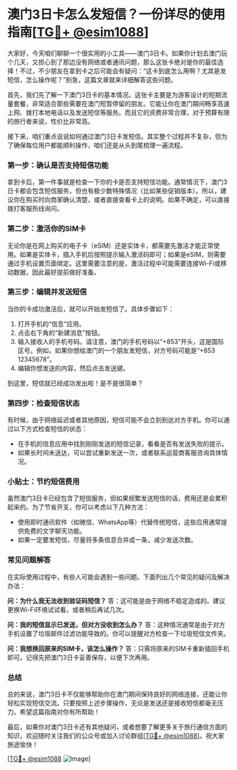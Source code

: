 # 澳门3日卡怎么发短信？一份详尽的使用指南[[TG💪+ @esim1088](https://t.me/s/esim1088)]

大家好，今天咱们聊聊一个很实用的小工具——澳门3日卡。如果你计划去澳门玩个几天，又担心到了那边没有网络或者通讯问题，那么这张卡绝对是你的最佳选择！不过，不少朋友在拿到卡之后可能会有疑问：“这卡到底怎么用啊？尤其是发短信，怎么操作呢？”别急，这篇文章就来详细解答这些问题。

首先，我们先了解一下澳门3日卡的基本情况。这张卡主要是为游客设计的短期流量套餐，非常适合那些需要在澳门短暂停留的朋友。它能让你在澳门期间畅享高速上网、拨打本地电话以及发送短信等服务。而且它的资费非常合理，对于预算有限的旅行者来说，性价比非常高。

接下来，咱们重点说说如何通过澳门3日卡发短信。其实整个过程并不复杂，但为了确保每位用户都能顺利操作，咱们还是从头到尾梳理一遍流程。

### **第一步：确认是否支持短信功能**
拿到卡后，第一件事就是检查一下你的卡是否支持短信功能。通常情况下，澳门3日卡都会包含短信服务，但也有极少数特殊情况（比如某些促销版本）。所以，建议你在购买时向商家确认清楚，或者直接查看卡上的说明。如果不确定，可以直接拨打客服热线询问。

### **第二步：激活你的SIM卡**
无论你是在网上购买的电子卡（eSIM）还是实体卡，都需要先激活才能正常使用。如果是实体卡，插入手机后按照提示输入激活码即可；如果是eSIM，则需要通过手机设置页面绑定。这里需要注意的是，激活过程中可能需要连接Wi-Fi或移动数据，因此最好提前做好准备。

### **第三步：编辑并发送短信**
当你的卡成功激活后，就可以开始发短信了。具体步骤如下：

1. 打开手机的“信息”应用。
2. 点击右下角的“新建消息”按钮。
3. 输入接收人的手机号码。请注意，澳门的手机号码以“+853”开头，这是国际区号。例如，如果你想给澳门的一个朋友发短信，对方号码可能是“+853 12345678”。
4. 编辑你想发送的内容，然后点击发送键。

到这里，短信就已经成功发出啦！是不是很简单？

### **第四步：检查短信状态**
有时候，由于网络延迟或者其他原因，短信可能不会立刻到达对方手机。你可以通过以下方式检查短信的状态：
- 在手机的信息应用中找到刚刚发送的短信记录，看看是否有发送失败的提示。
- 如果长时间未送达，可以尝试重新发送一次，或者联系运营商客服咨询具体情况。

### **小贴士：节约短信费用**
虽然澳门3日卡已经包含了短信服务，但如果频繁发送短信的话，费用还是会累积起来的。为了节省开支，你可以考虑以下几种方法：
- 使用即时通讯软件（如微信、WhatsApp等）代替传统短信，这些应用通常提供免费的文字聊天功能。
- 如果一定要发短信，尽量将多条信息合并成一条，减少发送次数。

### **常见问题解答**
在实际使用过程中，有些人可能会遇到一些问题。下面列出几个常见的疑问及解决办法：

**问：为什么我无法收到验证码短信？**
答：这可能是由于网络不稳定造成的。建议更换Wi-Fi环境试试看，或者稍后再试几次。

**问：我的短信显示已发送，但对方没收到怎么办？**
答：这种情况通常是由于对方手机设置了垃圾邮件过滤功能导致的。你可以提醒对方检查一下垃圾短信文件夹。

**问：我想换回原来的SIM卡，该怎么操作？**
答：只需将原来的SIM卡重新插回手机即可。记得先把澳门3日卡妥善保存，以便下次再用。

### **总结**
总的来说，澳门3日卡不仅能够帮助你在澳门期间保持良好的网络连接，还能让你轻松实现短信交流。只要按照上述步骤操作，无论是发送还是接收短信都毫无压力。希望这篇指南对你有所帮助！

最后，如果你对澳门3日卡还有其他疑问，或者想要了解更多关于旅行通信方面的知识，欢迎随时关注我们的公众号或加入讨论群组[[TG💪+ @esim1088](https://t.me/s/esim1088)]。祝大家旅途愉快！

[[TG💪+ @esim1088](https://t.me/s/esim1088) ![Image](https://i.postimg.cc/4NQfJmqS/Snipaste-2025-05-13-00-14-12.png)]
